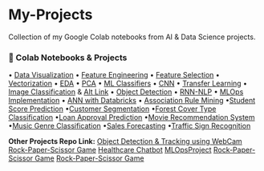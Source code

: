 # My-Projects
Collection of my Google Colab notebooks from AI &amp; Data Science projects.
### 🔗 Colab Notebooks & Projects
• [Data Visualization](https://tinyurl.com/4av3fujh) • [Feature Engineering](https://tinyurl.com/4yr79z72) • [Feature Selection](https://tinyurl.com/mr3ed9fm) • [Vectorization](https://tinyurl.com/39jypsbz) • [EDA](https://tinyurl.com/3nvn59re) • [PCA](https://tinyurl.com/37w9y84k) • [ML Classifiers](https://tinyurl.com/2uyfupfe) • [CNN](https://tinyurl.com/yc8y8vc6) • [Transfer Learning](https://tinyurl.com/55599hk3) • [Image Classification](https://tinyurl.com/5n6uh8au) & [Alt Link](https://tinyurl.com/yc4k7ska) • [Object Detection](https://tinyurl.com/mudy4eyh) • [RNN-NLP](https://tinyurl.com/3wk4fxyk) • [MLOps Implementation](https://tinyurl.com/2p8355f4) • [ANN with Databricks](https://tinyurl.com/z4drjn9x) • [Association Rule Mining](https://tinyurl.com/39ba5888) •[Student Score Prediction](https://tinyurl.com/33r86uws) •[Customer Segmentation](https://tinyurl.com/2hah3c63) •[Forest Cover Type Classification](https://tinyurl.com/4b6abh64) •[Loan Approval Prediction](https://tinyurl.com/mryt5ehy) •[Movie Recommendation System](https://tinyurl.com/4yfykyc4) •[Music Genre Classification](https://tinyurl.com/39svvjek) •[Sales Forecasting](https://tinyurl.com/5duyrsze) •[Traffic Sign Recognition](https://tinyurl.com/54tmmk8p)
  
**Other Projects Repo Link:**
  [ Object Detection & Tracking using WebCam](https://github.com/GhazalBatool/Object-Detection.git)
  [Rock-Paper-Scissor Game](https://github.com/GhazalBatool/Rock-Paper-Scissor_Game.git)
  [Healthcare Chatbot](https://github.com/GhazalBatool/Healthcare_Chatbot.git)
  [MLOpsProject](https://github.com/GhazalBatool/MLOpsProject.git)
  [Rock-Paper-Scissor Game](https://github.com/GhazalBatool/Rock-Paper-Scissor_Game.git)
  [Rock-Paper-Scissor Game](https://github.com/GhazalBatool/Rock-Paper-Scissor_Game.git)

